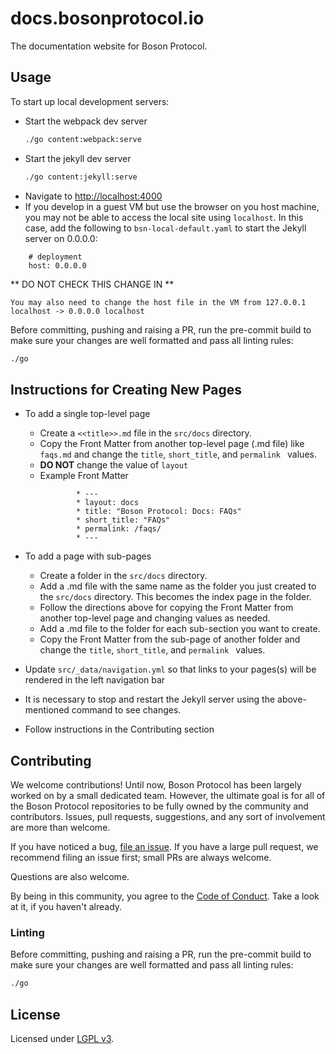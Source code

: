 # docs.bosonprotocol.io

The documentation website for Boson Protocol.

## Usage

To start up local development servers:

* Start the webpack dev server
    ```bash
    ./go content:webpack:serve
    ```
* Start the jekyll dev server
    ```bash
    ./go content:jekyll:serve
    ```
* Navigate to [http://localhost:4000](http://localhost:4000)
* If you develop in a guest VM but use the browser on you host machine, you may not be able to access the local site using `localhost`. In this case, add the following to `bsn-local-default.yaml` to start the Jekyll server on 0.0.0.0:
```
    # deployment
    host: 0.0.0.0

```
   ** DO NOT CHECK THIS CHANGE IN **

    You may also need to change the host file in the VM from 127.0.0.1 localhost -> 0.0.0.0 localhost 


Before committing, pushing and raising a PR, run the pre-commit build to 
make sure your changes are well formatted and pass all linting rules:

```bash
./go
```

## Instructions for Creating New Pages
* To add a single top-level page
    * Create a `<<title>>.md` file in the `src/docs` directory. 
    * Copy the Front Matter from another top-level page (.md file) like `faqs.md` and change the `title`, `short_title`, and `permalink ` values.
    * **DO NOT** change the value of `layout`
    * Example Front Matter
        ```
                * ---
                * layout: docs
                * title: "Boson Protocol: Docs: FAQs"
                * short_title: "FAQs"
                * permalink: /faqs/
                * ---

        ```
* To add a page with sub-pages
    * Create a folder in the `src/docs` directory.
    * Add a .md file with the same name as the folder you just created to the `src/docs` directory. This becomes the index page in the folder.
    * Follow the directions above for copying the Front Matter from another top-level page and changing values as needed.
    * Add a .md file to the folder for each sub-section you want to create.
    * Copy the Front Matter from the sub-page of another folder and change the `title`, `short_title`, and `permalink ` values.

* Update `src/_data/navigation.yml` so that links to your pages(s) will be rendered in the left navigation bar
* It is necessary to stop and restart the Jekyll server using the above-mentioned command to see changes. 
* Follow instructions in the Contributing section

## Contributing

We welcome contributions! Until now, Boson Protocol has been largely worked on by a small dedicated team. However, the ultimate goal is for all of the Boson Protocol repositories to be fully owned by the community and contributors. Issues, pull requests, suggestions, and any sort of involvement are more than welcome.

If you have noticed a bug, [file an issue](/issues). If you have a large pull request, we recommend filing an issue first; small PRs are always welcome.

Questions are also welcome.

By being in this community, you agree to the [Code of Conduct](CODE_OF_CONDUCT.md). Take a look at it, if you haven't already.

### Linting

Before committing, pushing and raising a PR, run the pre-commit build to make sure your changes are well formatted and pass all linting rules:

```sh
./go
```

## License

Licensed under [LGPL v3](LICENSE).